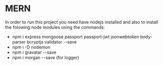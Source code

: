 # MERN

In order to run this project you need have nodejs installed and also to install the folowing node modules using the commands:

- npm i express mongoose passport passport-jwt jsonwebtoken body-parser bcryptjs validator --save
- npm i -D nodemon
- npm i gravatar --save
- npm i morgan --save (for logger)

